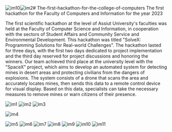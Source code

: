 ![im10](https://github.com/user-attachments/assets/91fe4f9f-404d-493f-9737-e449a845b929)![im2](https://github.com/user-attachments/assets/6cad49cd-4e98-4f67-8928-f023ef4aec43)# The-first-hackathon-for-the-college-of-computers
The first hackathon for the Faculty of Computers and Information for the year 2023 

The first scientific hackathon at the level of Assiut University's faculties was held at the Faculty of Computer Science and Information, in cooperation with the sectors of Student Affairs and Community Service and Environmental Development. This hackathon was titled "SolveX: Programming Solutions for Real-world Challenges". The hackathon lasted for three days, with the first two days dedicated to project implementation and the third day reserved for project discussions and honoring the winners. Our team achieved third place at the university level with the "SpaceX" project, which aims to develop an automated system for detecting mines in desert areas and protecting civilians from the dangers of explosions. The system consists of a drone that scans the area and accurately locates mines, then sends this data to a remote control device for visual display. Based on this data, specialists can take the necessary measures to remove mines or warn citizens of their presence.

![im1](https://github.com/user-attachments/assets/3b1e71b7-b38a-4bc0-9829-17138947a362)
![im2](https://github.com/user-attachments/assets/488cfbe2-58ea-4ddf-9b9d-bd65292117b6)
![im3](https://github.com/user-attachments/assets/aa365409-743a-420a-ba0b-6d95f615c5df)

![im4](https://github.com/user-attachments/assets/a9dd334e-9056-40ce-ad47-841761a2327d)

![im5](https://github.com/user-attachments/assets/e45d6a03-80c4-475f-8ef4-d3bbe4a7ce94)
![im6](https://github.com/user-attachments/assets/8049cf9d-dfae-479f-83c3-ce419b96d091)
![im7](https://github.com/user-attachments/assets/2068055e-28c3-4ed0-bef8-7814aeb98e4f)
![im8](https://github.com/user-attachments/assets/7f52c91d-558d-4b72-8f87-db3815227389)
![im9](https://github.com/user-attachments/assets/6432e5f1-08d5-43a3-a24b-62be8c456100)
![im10](https://github.com/user-attachments/assets/35ea3a4d-edab-4317-af4b-f7a61eaaeb76)
![im11](https://github.com/user-attachments/assets/85777167-afed-4e79-a2ab-72e1192adf24)
